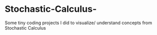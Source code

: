 # Stochastic-Calculus-
Some tiny coding projects I did to visualize/ understand concepts from Stochastic Calculus
